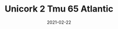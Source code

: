 ---
tags: 
  - "To Market"
  - "Cork Flooring"
title: "Unicork 2 Tmu 65 Atlantic"
designer: "To Market"
image_primary: "img/TMU%2065%20ATLANTIC.jpg"
href: "https://www.tomkt.com/unicork-2-swatches"
description: "11.82%22%20x%2023.63%22%20TILES"
category: "cork-flooring"
subtitle: ""
manufacturer: "ToMarket"
slug: "/manufacturers/tomarket/cork-flooring/to-market-unicork-2-tmu-65-atlantic"
date: "2021-02-22"
---